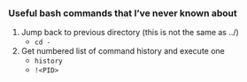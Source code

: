 ### Useful bash commands that I’ve never known about
1. Jump back to previous directory (this is not the same as ../)
    - `cd -`
2. Get numbered list of command history and execute one
    - `history`
    - `!<PID>`

